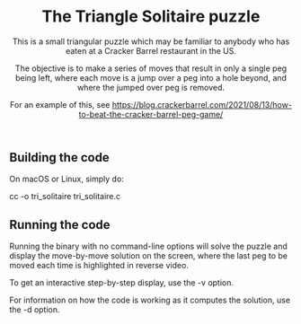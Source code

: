 <header>

# The Triangle Solitaire puzzle

This is a small triangular puzzle which may be familiar to anybody who
has eaten at a Cracker Barrel restaurant in the US.

The objective is to make a series of moves that result in only a single peg
being left, where each move is a jump over a peg into a hole beyond, and
where the jumped over peg is removed.

For an example of this, see https://blog.crackerbarrel.com/2021/08/13/how-to-beat-the-cracker-barrel-peg-game/

</header>

## Building the code

On macOS or Linux, simply do:

cc -o tri_solitaire tri_solitaire.c

## Running the code

Running the binary with no command-line options will solve the puzzle and display the
move-by-move solution on the screen, where the last peg to be moved each time is
highlighted in reverse video.

To get an interactive step-by-step display, use the -v option.

For information on how the code is working as it computes the solution, use the -d option.
